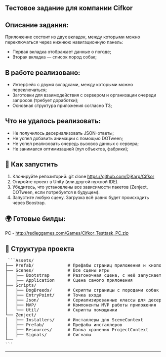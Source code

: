 ## Тестовое задание для компании Cifkor

## Описание задания:
Приложение состоит из двух вкладок, между которыми можно переключаться через нижнюю навигационную панель:
- Первая вкладка отображает данные о погоде;
- Вторая вкладка — список пород собак;
  
## В работе реализовано:
- Интерфейс с двумя вкладками, между которыми можно переключаться;
- Заготовки для взаимодействия с сервером и организации очереди запросов (требует доработки);
- Основная структура приложения согласно ТЗ;

## Что не удалось реализовать:
- Не получилось десериализовать JSON-ответы;
- Не успел добавить анимации с помощью DOTween;
- Не успел реализовать очередь вызовов данных с сервера;
- Не занимался оптимизацией (пул объектов, фабрики);

## 🧾 Как запустить
1. Клонируйте репозиторий: git clone https://github.com/DjKarp/Cifkor
2. Откройте проект в Unity (или другой нужной IDE).
3. Убедитесь, что установлены все зависимости пакетов (Zenject, DOTween, если потребуется в будущем).
4. Запустите любую сцену. Загрузка всё равно будет происходить через Boostrap.

## 🌍 Готовые билды:
РС - http://redleggames.com/Games/Cifkor_Testtask_PC.zip

## 📁 Структура проекта
<pre> ```Assets/
├── Prefab/             # Префабы страниц приложения и кнопок для страницы с породами собак
├── Scenes/             # Все сцены игры 
│   ├── Bootstrap       # Разгоночная сцена, с неё запускается приложение
│   ├── Application     # Сцена самого приложения
├── Scripts/
│   ├── DogBreeds/      # Скрипты страницы с породами собак
│   ├── EntryPoint/     # Точка входа
│   ├── Json/           # Сериализированные классы для десериализации с JSON
│   ├── MVP/            # Компоненты MVP работы приложения
│   └── Util/           # Скрипты помощники
└── Zenject/            
│   ├── Installers/     # Инсталлеры для SceneContext
│   ├── Prefab/         # Префабы инсталлеров
│   ├── Resources/      # Папка хранения ProjectContext
│   ├── Signals/        # Сигналы
└── 
``` </pre>
---
